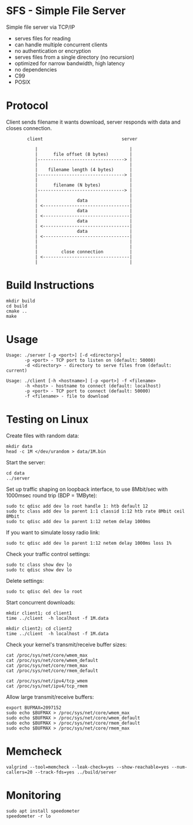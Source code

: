 # SFS - Simple File Server

Simple file server via TCP/IP
 
 * serves files for reading
 * can handle multiple concurrent clients
 * no authentication or encryption
 * serves files from a single directory (no recursion)
 * optimized for narrow bandwidth, high latency
 * no dependencies
 * C99   
 * POSIX


# Protocol

Client sends filename it wants download, server responds with data and closes connection.


            client                              server
            
               |                                   |
               |      file offset (8 bytes)        |
               |---------------------------------> |
               |                                   |
               |    filename length (4 bytes)      |
               |---------------------------------> |
               |                                   |
               |      filename (N bytes)           |
               |---------------------------------> |
               |                                   |
               |               data                |
               | <---------------------------------|
               |               data                |
               | <---------------------------------|
               |               data                |
               | <---------------------------------|
               |               data                |
               | <---------------------------------|
               |                                   |
               |                                   |
               |         close connection          |
               | <---------------------------------|
               |                                   |


# Build Instructions

    mkdir build
    cd build
    cmake ..
    make
    
# Usage

    Usage: ./server [-p <port>] [-d <directory>]
           -p <port> - TCP port to listen on (default: 50000)
           -d <directory> - directory to serve files from (default: current)

    Usage: ./client [-h <hostname>] [-p <port>] -f <filename>
           -h <host> - hostname to connect (default: localhost)
           -p <port> - TCP port to connect (default: 50000)
           -f <filename> - file to download

# Testing on Linux

Create files with random data:

    mkdir data
    head -c 1M </dev/urandom > data/1M.bin
    
Start the server:

    cd data
    ../server

Set up traffic shaping on loopback interface, to use 8Mbit/sec with 1000msec round trip (BDP = 1MByte):

    sudo tc qdisc add dev lo root handle 1: htb default 12 
    sudo tc class add dev lo parent 1:1 classid 1:12 htb rate 8Mbit ceil 8Mbit 
    sudo tc qdisc add dev lo parent 1:12 netem delay 1000ms

If you want to simulate lossy radio link:

    sudo tc qdisc add dev lo parent 1:12 netem delay 1000ms loss 1%

Check your traffic control settings:

    sudo tc class show dev lo
    sudo tc qdisc show dev lo

Delete settings:

    sudo tc qdisc del dev lo root

Start concurrent downloads:

    mkdir client1; cd client1
    time ../client  -h localhost -f 1M.data

    mkdir client2; cd client2
    time ../client  -h localhost -f 1M.data

Check your kernel's transmit/receive buffer sizes:

    cat /proc/sys/net/core/wmem_max
    cat /proc/sys/net/core/wmem_default
    cat /proc/sys/net/core/rmem_max
    cat /proc/sys/net/core/rmem_default

    cat /proc/sys/net/ipv4/tcp_wmem
    cat /proc/sys/net/ipv4/tcp_rmem

Allow large transmit/receive buffers:

    export BUFMAX=2097152
    sudo echo $BUFMAX > /proc/sys/net/core/wmem_max
    sudo echo $BUFMAX > /proc/sys/net/core/wmem_default 
    sudo echo $BUFMAX > /proc/sys/net/core/rmem_default 
    sudo echo $BUFMAX > /proc/sys/net/core/rmem_max

# Memcheck

    valgrind --tool=memcheck --leak-check=yes --show-reachable=yes --num-callers=20 --track-fds=yes ../build/server

# Monitoring

    sudo apt install speedometer
    speedometer -r lo
